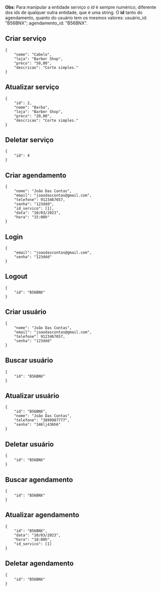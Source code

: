 **Obs**: Para manipular a entidade serviço o *id* é sempre numérico, diferente dos ids de qualquer outra entidade, que é uma string. O **id** tanto do agendamento, quanto do usuário tem os mesmos valores: usuário_id: "B56BNX"; agendamento_id: "B56BNX".

## Criar serviço
```
{
	"nome": "Cabelo",
	"loja": "Barber Shop",
	"preco": "50,00",
	"descricao": "Corte simples."
}
```

## Atualizar serviço
```
{
	"id": 2,
	"nome": "Barba",
	"loja": "Barber Shop",
	"preco": "20,00",
	"descricao": "Corte simples."
}
```

## Deletar serviço
```
{
	"id": 4
}
```

## Criar agendamento

```
{
	"nome": "João Das Contas",
	"email": "joaodascontas@gmail.com",
	"telefone": 9123467657,
	"senha": "123ddd",
	"id_servico": [1],
	"data": "10/03/2023",
	"hora": "15:00h"
}
```
## Login


```
{
	"email": "joaodascontas@gmail.com",
	"senha": "123ddd"
}
```

## Logout
```
{
	"id": "B56BNX"
}
```

## Criar usuário

```
{
	"nome": "João Das Contas",
	"email": "joaodascontas@gmail.com",
	"telefone": 9123467657,
	"senha": "123ddd"
}
```

## Buscar usuário
```
{
	"id": "B56BNX"
}
```

## Atualizar usuário
```
{
	"id": "B56BNX",
	"nome": "João Das Contas",
	"telefone": "3899987777",
	"senha": "346lj436h6"
}
```

## Deletar usuário
```
{
	"id": "B56BNX"
}
```

## Buscar agendamento
```
{
    "id": "B56BNX"
}
```

## Atualizar agendamento
```
{
	"id": "B56BNX",
	"data": "10/03/2023",
	"hora": "18:00h",
	"id_servico": [1]
}
```

## Deletar agendamento 
```
{
    "id": "B56BNX"
}
```